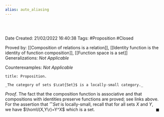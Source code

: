 ```yaml
---
alias: auto_aliasing
---
```


<br />
<br />

Date Created: 21/02/2022 16:40:38
Tags: #Proposition #Closed 

Proved by: [[Composition of relations is a relation]], [[Identity function is the identity of function composition]], [[Function space is a set]]
Generalizations: _Not Applicable_

Counterexamples: _Not Applicable_

``` ad-Proposition
title: Proposition.

_The category of sets $\cat{Set}$ is a locally-small category._

```

_Proof_. The fact that the composition function is associative and that compositions with identities preserve functions are proved; see links above. For the assertion that $\cat{Set}$ is locally-small, recall that for all sets $X$ and $Y$, we have $\hom\l(X,Y\r)=Y^X$ which is a set.<span style="float:right;">$\blacksquare$</span>
